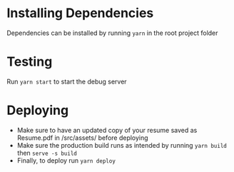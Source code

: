 # Installing Dependencies
Dependencies can be installed by running ```yarn``` in the root project folder

# Testing
Run ```yarn start``` to start the debug server

# Deploying
- Make sure to have an updated copy of your resume saved as Resume.pdf in /src/assets/ before deploying
- Make sure the production build runs as intended by running ```yarn build``` then ```serve -s build```
- Finally, to deploy run ```yarn deploy```
